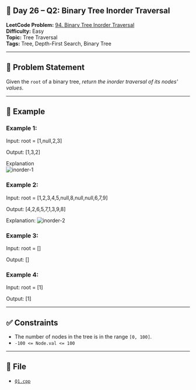 ## 🧩 **Day 26 – Q2: Binary Tree Inorder Traversal**

**LeetCode Problem:** [94. Binary Tree Inorder Traversal](https://leetcode.com/problems/binary-tree-inorder-traversal)  
**Difficulty:** Easy  
**Topic:** Tree Traversal  
**Tags:** Tree, Depth-First Search, Binary Tree

---

## 📄 Problem Statement

Given the `root` of a binary tree, _return the inorder traversal of its nodes' values_.

---

## 🧠 Example

### Example 1:

Input: root = [1,null,2,3]

Output: [1,3,2]

Explanation  
![inorder-1](https://assets.leetcode.com/uploads/2024/08/29/screenshot-2024-08-29-202743.png)

### Example 2:

Input: root = [1,2,3,4,5,null,8,null,null,6,7,9]

Output: [4,2,6,5,7,1,3,9,8]

Explanation:
![inorder-2](https://assets.leetcode.com/uploads/2024/08/29/tree_2.png)

### Example 3:

Input: root = []

Output: []

### Example 4:

Input: root = [1]

Output: [1]

---

## ✅ Constraints

- The number of nodes in the tree is in the range `[0, 100]`.
- `-100 <= Node.val <= 100`

---

## 📁 File

- [`Q1.cpp`](./Q1.cpp)
